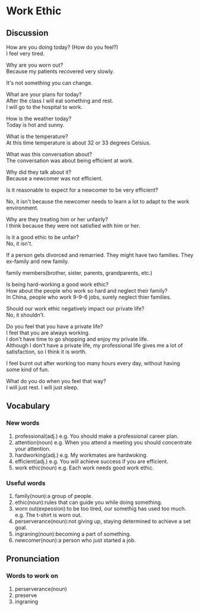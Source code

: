 # Work Ethic
## Discussion
How are you doing today? (How do you feel?)   
I feel very tired.  

Why are you worn out?  
Because my patients recovered very slowly.  

It's not something you can change.  

What are your plans for today?  
After the class I will eat something and rest.  
I will go to the hospital to work.  

How is the weather today?  
Today is hot and sunny.  

What is the temperature?  
At this time temperature is about 32 or 33 degrees Celsius.  

What was this conversation about?  
The conversation was about being efficient at work.  

Why did they talk about it?  
Because a newcomer was not efficient.  

Is it reasonable to expect for a newcomer to be very efficient?  

No, it isn't because the newcomer needs to learn a lot to adapt to the work environment.  

Why are they treating him or her unfairly?  
I think because they were not satisfied with him or her.  

Is it a good ethic to be unfair?  
No, it isn't.  

If a person gets divorced and remarried. They might have two families. They ex-family and new family.  

family members(brother, sister, parents, grandparents, etc.)

Is being hard-working a good work ethic?  
How about the people who work so hard and neglect their family?  
In China, people who work 9-9-6 jobs, surely neglect thier families.  

Should our work ethic negatively impact our private life?  
No, it shouldn't.  

Do you feel that you have a private life?  
I feel that you are always working.  
I don't have time to go shopping and enjoy my private life.  
Although I don't have a private life, my professional life gives me a lot of satisfaction, so I think it is worth.  

I feel burnt out after working too many hours every day, without having some kind of fun.  

What do you do when you feel that way?  
I will just rest. I will just sleep.   

## Vocabulary
### New words
1. professional(adj.) e.g. You should make a professional career plan.
1. attention(noun) e.g. When you attend a meeting you should concentrate your attention.
1. hardworking(adj.) e.g. My workmates are hardwoking.
1. efficient(adj.) e.g. You will achieve success if you are efficient.
1. work ethic(noun) e.g. Each work needs good work ethic.

### Useful words
1. family(noun):a group of people.
1. ethic(noun):rules that can guide you while doing something.
1. worn out(expession):to be too tired, our somethig has used too much. e.g. The t-shirt is worn out.  
1. perserverance(noun):not giving up, staying determined to achieve a set goal.
1. ingraning(noun):becoming a part of something.
1. newcomer(noun):a person who just started a job.

## Pronunciation
### Words to work on
1. perserverance(noun)
1. preserve
1. ingraning
